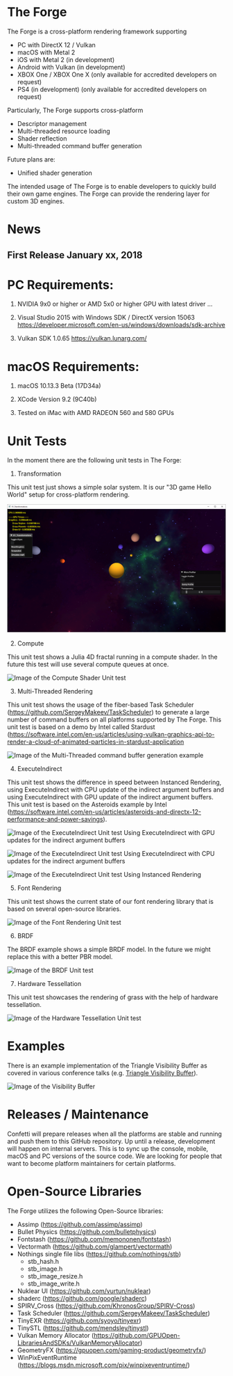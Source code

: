 # The Forge
The Forge is a cross-platform rendering framework supporting
- PC with DirectX 12 / Vulkan
- macOS with Metal 2
- iOS with Metal 2 (in development)
- Android with Vulkan (in development)
- XBOX One / XBOX One X (only available for accredited developers on request)
- PS4 (in development) (only available for accredited developers on request)

Particularly, The Forge supports cross-platform
- Descriptor management
- Multi-threaded resource loading
- Shader reflection
- Multi-threaded command buffer generation

Future plans are:
- Unified shader generation

The intended usage of The Forge is to enable developers to quickly build their own game engines. The Forge can provide the rendering layer for custom 3D engines.


# News
## First Release January xx, 2018



# PC Requirements:

1. NVIDIA 9x0 or higher or AMD 5x0 or higher GPU with latest driver ...

2. Visual Studio 2015 with Windows SDK / DirectX version 15063
https://developer.microsoft.com/en-us/windows/downloads/sdk-archive

3. Vulkan SDK 1.0.65 
https://vulkan.lunarg.com/


# macOS Requirements:

1. macOS 10.13.3 Beta (17D34a)

2. XCode Version 9.2 (9C40b)

3. Tested on iMac with AMD RADEON 560 and 580 GPUs


# Unit Tests
In the moment there are the following unit tests in The Forge:

1. Transformation

This unit test just shows a simple solar system. It is our "3D game Hello World" setup for cross-platform rendering.

![Image of the Transformations Unit test](https://github.com/ConfettiFX/The-Forge/blob/master/Screenshots/01_Transformations.PNG)

2. Compute

This unit test shows a Julia 4D fractal running in a compute shader. In the future this test will use several compute queues at once.

![Image of the Compute Shader Unit test](https://github.com/ConfettiFX/The-Forge/blob/master/Screenshots/02_Compute.PNG)

3. Multi-Threaded Rendering

This unit test shows the usage of the fiber-based Task Scheduler (https://github.com/SergeyMakeev/TaskScheduler) to generate a large number of command buffers on all platforms supported by The Forge. This unit test is based on a demo by Intel called Stardust (https://software.intel.com/en-us/articles/using-vulkan-graphics-api-to-render-a-cloud-of-animated-particles-in-stardust-application

![Image of the Multi-Threaded command buffer generation example](https://github.com/ConfettiFX/The-Forge/blob/master/Screenshots/03_MultiThreading.PNG)

4. ExecuteIndirect

This unit test shows the difference in speed between Instanced Rendering, using ExecuteIndirect with CPU update of the indirect argument buffers and using ExecuteIndirect with GPU update of the indirect argument buffers.
This unit test is based on the Asteroids example by Intel (https://software.intel.com/en-us/articles/asteroids-and-directx-12-performance-and-power-savings).

![Image of the ExecuteIndirect Unit test](https://github.com/ConfettiFX/The-Forge/blob/master/Screenshots/04_ExecuteIndirect.PNG)
Using ExecuteIndirect with GPU updates for the indirect argument buffers

![Image of the ExecuteIndirect Unit test](https://github.com/ConfettiFX/The-Forge/blob/master/Screenshots/04_ExecuteIndirect_2.PNG)
Using ExecuteIndirect with CPU updates for the indirect argument buffers

![Image of the ExecuteIndirect Unit test](https://github.com/ConfettiFX/The-Forge/blob/master/Screenshots/04_ExecuteIndirect_3.PNG)
Using Instanced Rendering

5. Font Rendering

This unit test shows the current state of our font rendering library that is based on several open-source libraries.

![Image of the Font Rendering Unit test](https://github.com/ConfettiFX/The-Forge/blob/master/Screenshots/05_FontRendering.PNG)

6. BRDF

The BRDF example shows a simple BRDF model. In the future we might replace this with a better PBR model.

![Image of the BRDF Unit test](https://github.com/ConfettiFX/The-Forge/blob/master/Screenshots/06_BRDF.PNG)

7. Hardware Tessellation

This unit test showcases the rendering of grass with the help of hardware tessellation.

![Image of the Hardware Tessellation Unit test](https://github.com/ConfettiFX/The-Forge/blob/master/Screenshots/07_Hardware_Tessellation.PNG)

# Examples
There is an example implementation of the Triangle Visibility Buffer as covered in various conference talks (e.g. <a href="http://www.conffx.com/Visibility_Buffer_GDCE.pdf" target="_blank">Triangle Visibility Buffer</a>).

![Image of the Visibility Buffer](https://github.com/ConfettiFX/The-Forge/blob/master/Screenshots/Visibility_Buffer.png)



# Releases / Maintenance
Confetti will prepare releases when all the platforms are stable and running and push them to this GitHub repository. Up until a release, development will happen on internal servers. This is to sync up the console, mobile, macOS and PC versions of the source code.
We are looking for people that want to become platform maintainers for certain platforms.


# Open-Source Libraries
The Forge utilizes the following Open-Source libraries:
* Assimp (https://github.com/assimp/assimp)
* Bullet Physics (https://github.com/bulletphysics)
* Fontstash (https://github.com/memononen/fontstash)
* Vectormath (https://github.com/glampert/vectormath)
* Nothings single file libs (https://github.com/nothings/stb)
  * stb_hash.h
  * stb_image.h
  * stb_image_resize.h
  * stb_image_write.h
* Nuklear UI (https://github.com/vurtun/nuklear)
* shaderc (https://github.com/google/shaderc)
* SPIRV_Cross (https://github.com/KhronosGroup/SPIRV-Cross)
* Task Scheduler (https://github.com/SergeyMakeev/TaskScheduler)
* TinyEXR (https://github.com/syoyo/tinyexr)
* TinySTL (https://github.com/mendsley/tinystl)
* Vulkan Memory Allocator (https://github.com/GPUOpen-LibrariesAndSDKs/VulkanMemoryAllocator)
* GeometryFX (https://gpuopen.com/gaming-product/geometryfx/)
* WinPixEventRuntime (https://blogs.msdn.microsoft.com/pix/winpixeventruntime/)